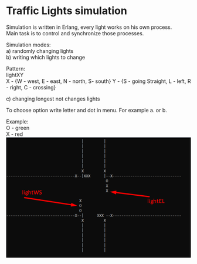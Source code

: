 # Traffic Lights simulation

Simulation is written in Erlang, every light works on his own process. <br>
Main task is to control and synchronize those processes.


Simulation modes:<br>
a) randomly changing lights<br>
b) writing which lights to change <br>
 <p> Pattern: <br>
     lightXY <br>
     X - {W - west, E - east, N - north, S- south}
     Y - {S - going Straight, L - left, R - right, C - crossing}</p>
c) changing longest not changes lights<br>

To choose option write letter and dot in menu. For example a. or b.<br>

Example: <br>
O - green<br>
X - red<br>
![](demo.png)
